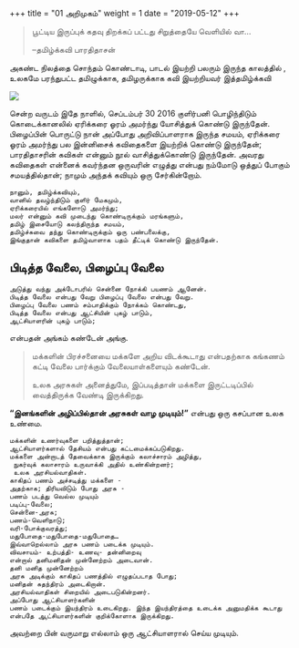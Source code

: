 +++
title = "01 அறிமுகம்"
weight = 1
date = "2019-05-12"
+++

> பூட்டிய இருப்புக் கதவு திறக்கப் பட்டது சிறுத்தையே வெளியில் வா… 
>
> –தமிழ்க்கவி பாரதிதாசன்

அகண்ட நிலத்தை சொந்தம் கொண்டாடி, பாடல் இயற்றி பலரும் இருந்த காலத்தில் , உலகமே பரந்துபட்ட தமிழுக்காக, தமிழருக்காக கவி இயற்றியவர் இத்தமிழ்க்கவி

![](img\screenshot_2017_10_21_tb_jallikattu_quotesv1_pdf_1_.png)


சென்ற வருடம் இதே நாளில், செப்டம்பர் 30 2016 குளிர்பனி பொழிந்திடும் கொடைக்கானலில் ஏரிக்கரை ஓரம் அமர்ந்து யோசித்துக் கொண்டு இருந்தேன். பிழைப்பின் பொருட்டு நான் அப்போது அறிவிப்பாளராக இருந்த சமயம், ஏரிக்கரை ஓரம் அமர்ந்து பல இன்னிசைக் கவிதைகளை இயற்றிக் கொண்டு இருந்தேன்; பாரதிதாசரின் கவிகள் என்னும் நூல் வாசித்துக்கொண்டு இருந்தேன். அவரது கவிதைகள் என்னைக் கவர்ந்தன ஒருவரின் எழுத்து என்பது நம்மோடு ஒத்துப் போகும் சமயத்தில்தான்; நாமும் அந்தக் கவியும் ஒரு சேர்கின்றோம்.

```
நானும், தமிழ்க்கவியும்,
வானில் தவழ்ந்திடும் குளிர் மேகமும்,
ஏரிக்கரையில் எங்களோடு அமர்ந்து;
மலர் என்னும் கவி முடைந்து கொண்டிருக்கும் மரங்களும், 
தமிழ் இசையோடு கலந்திருந்த சமயம், 
தமிழ்ச்சுவை தந்து கொண்டிருக்கும் ஒரு பண்பலைக்கு,
இங்குதான் கவிகளை தமிழ்வாளாக பதம் தீட்டிக் கொண்டு இருந்தேன்.
```

## பிடித்த வேலை, பிழைப்பு வேலை



```
அடுத்து வந்து அக்டோபரில் சென்னை நோக்கி பயணம் ஆனேன். 
பிடித்த வேலை என்பது வேறு பிழைப்பு வேலை என்பது வேறு. 
பிழைப்பு வேலை பணம் சம்பாதிக்கும் நோக்கம் கொண்டது, 
பிடித்த வேலை என்பது ஆட்சியின் புகழ் பாடும், 
ஆட்சியாளரின் புகழ் பாடும்;
```

 

என்பதன் அங்கம் கண்டேன் அங்கு.

> மக்களின் பிரச்சனையை மக்களே அறிய விடக்கூடாது என்பதற்காக கங்கணம் கட்டி வேலை பார்க்கும் வேலையாள்களையும் கண்டேன். 
>
> உலக அரசுகள் அனைத்துமே, இப்படித்தான் மக்களை இருட்டடிப்பில் வைத்திருக்க வேண்டி இருக்கிறது.

**“இனங்களின் அழிப்பில்தான் அரசுகள் வாழ முடியும்!”** என்பது ஒரு கசப்பான உலக உண்மை.

```
மக்களின் உணர்வுகளை பறித்துத்தான்; 
ஆட்சியாளர்களால் தேசியம் என்பது கட்டமைக்கப்படுகிறது. 
மக்களை அன்றாடத் தேவைக்காக இருக்கும் கலாச்சாரம் அழித்து,
 நுகர்வுக் கலாசாரம் உருவாக்கி அதில் உண்கின்றனர்;
 உலக அரசியல்வாதிகள்.
காகிதப் பணம் அச்சடித்து மக்களை - 
அதற்காக; திரியவிடும் போது அரசு -
பணம் படத்து வெல்ல முடியும்
படிப்பு-வேலை; 
சென்னை-அரசு;
பணம்-வெளிநாடு; 
வரி-போக்குவரத்து;
மதுபோதை-மதுபோதை-மதுபோதை… 
இவ்வாறெல்லாம் அரசு பணம் படைக்க முடியும்.
விவசாயம்- உற்பத்தி- உணவு- தன்னிறைவு
என்றால் தனிமனிதன் முன்னேற்றம் அடைவான். 
தனி மனித முன்னேற்றம் 
அரசு அடிக்கும் காகிதப் பணத்தில் எழுதப்படாத போது; 
மனிதன் சுதந்திரம் அடைகிறான். 
அரசியல்வாதிகள் சிறையில் அடைபடுகின்றனர். 
அப்போது ஆட்சியாளர்களின் 
பணம் படைக்கும் இயந்திரம் உடைகிறது. இந்த இயந்திரத்தை உடைக்க அனுமதிக்க கூடாது என்பதே ஆட்சியாளர்களின் குறிக்கோளாக இருக்கிறது. 
```

அவற்றை பின் வருமாறு எல்லாம் ஒரு ஆட்சியாளரால் செய்ய முடியும்.
